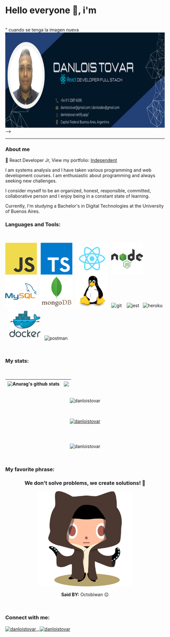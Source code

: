 <div> 
 <h1 align="left">Hello everyone 👋, i'm</h1>
<div/>
 
 <br>

 <!-- quitar las flechas "<!-- y --> " cuando se tenga la imagen nueva
<div>
<img src="https://raw.githubusercontent.com/DanloisTovar/DanloisTovar/master/img/danlois-tovar.png" width="1024" height="300" alt="banner Danlois Tovar">
<div/>
--> 
<br>
 
<hr>


<h3 align="left">About me</h3>

💼 React Developer Jr,  View my portfolio: [Independent](https://danloistovar.netlify.app/)

I am  systems analysis and I have taken various programming and web development courses. I am enthusiastic about programming and always seeking new challenges.

I consider myself to be an organized, honest, responsible, committed, collaborative person and I enjoy being in a constant state of learning. 

Currently, I'm studying a Bachelor's in Digital Technologies at the University of Buenos Aires.
<br>

[comment]: # (skills)

<h3 align="left">Languages and Tools:</h3>

<br>

<p>
 <img height="100" alt="javascript" src="https://raw.githubusercontent.com/github/explore/80688e429a7d4ef2fca1e82350fe8e3517d3494d/topics/javascript/javascript.png">&nbsp&nbsp&nbsp<img height="100" alt="typescript" src="https://raw.githubusercontent.com/github/explore/80688e429a7d4ef2fca1e82350fe8e3517d3494d/topics/typescript/typescript.png">&nbsp&nbsp&nbsp<img height="100" alt="react" src="https://raw.githubusercontent.com/github/explore/80688e429a7d4ef2fca1e82350fe8e3517d3494d/topics/react/react.png">&nbsp&nbsp&nbsp<img src="https://raw.githubusercontent.com/devicons/devicon/master/icons/nodejs/nodejs-original-wordmark.svg" alt="nodejs" width="100" height=""/>&nbsp&nbsp&nbsp<img src="https://raw.githubusercontent.com/devicons/devicon/master/icons/mysql/mysql-original-wordmark.svg" alt="mysql" width="100" height=""/>&nbsp&nbsp&nbsp<img src="https://raw.githubusercontent.com/devicons/devicon/master/icons/mongodb/mongodb-original-wordmark.svg" alt="mongodb" width="100" height=""/>&nbsp&nbsp&nbsp<img src="https://raw.githubusercontent.com/devicons/devicon/master/icons/linux/linux-original.svg" alt="linux" width="100" height=""/>&nbsp&nbsp&nbsp<img src="https://www.vectorlogo.zone/logos/git-scm/git-scm-icon.svg" alt="git" width="100" height=""/> &nbsp&nbsp&nbsp<img src="https://www.vectorlogo.zone/logos/jestjsio/jestjsio-icon.svg" alt="jest" width="100" height=""/>&nbsp&nbsp&nbsp<img src="https://www.vectorlogo.zone/logos/heroku/heroku-icon.svg" alt="heroku" width="100"/>&nbsp&nbsp&nbsp<img src="https://raw.githubusercontent.com/devicons/devicon/master/icons/docker/docker-original-wordmark.svg" alt="docker" width="" height="100"/>&nbsp&nbsp&nbsp<img src="https://www.vectorlogo.zone/logos/getpostman/getpostman-icon.svg" alt="postman" width="100" height=""/>
<p/>

<br>

 <h3 align="left"> My stats:</h3>
 
<br>

[comment]: # (tables Stats | Most use languages)


<div align="center">

| <img align="center" src="https://github-readme-stats.vercel.app/api?username=DanloisTovar&show_icons=true&include_all_commits=true&theme=algolia&hide_border=true" alt="Anurag's github stats" /> | <img align="center" src="https://github-readme-stats.vercel.app/api/top-langs/?username=DanloisTovar&layout=compact&theme=algolia&hide_border=true" /> |
| ------------- | ------------- |
<div/>
 
 <br>

<div align="center">
 <img align="center" src="https://github-readme-streak-stats.herokuapp.com/?user=danloistovar&theme=algolia&" alt="danloistovar" > 
<div/>

<br>
<br>
 
<div align="center">
<p align="center"> <a href="https://github.com/ryo-ma/github-profile-trophy">
<img src="https://github-profile-trophy.vercel.app/?username=DanloisTovar&theme=algolia&" alt="danloistovar" /></a>
</p>
<div/>
 
<br>
<br>
 
<p align="center"> <img src="https://komarev.com/ghpvc/?username=danloistovar&label=Profile%20views&color=0e75b6&style=flat" alt="danloistovar" /> </p>

 <br>
 
 <h3 align="left"> My favorite phrase:</h3>
 
### We don't solve problems, we create solutions! 👊️


<div align="center">
<img src="https://raw.githubusercontent.com/DanloisTovar/DanloisTovar/master/img/octobiwan.jpeg" width="300" height=""alt="banner Danlois Tovar"> 

**Said BY:** Octobiwan 😉️
<div/> 

<br>

<div align="center">

<div/> 

<h3 align="left">Connect with me:</h3>
<p align="left">
<a href="https://linkedin.com/in/danloistovar" target="blank"><img align="center" src="https://raw.githubusercontent.com/rahuldkjain/github-profile-readme-generator/master/src/images/icons/Social/linked-in-alt.svg" alt="danloistovar" height="" width="40" /></a><a href="https://github.com/DanloisTovar" target="blank">&nbsp&nbsp&nbsp<img align="center" src="https://raw.githubusercontent.com/rahuldkjain/github-profile-readme-generator/master/src/images/icons/Social/github.svg" alt="danloistovar" height="" width="40" /></a>
</p>
